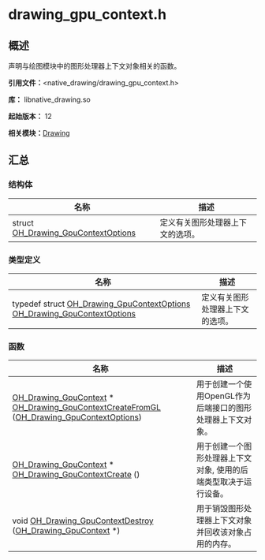 # drawing_gpu_context.h


## 概述

声明与绘图模块中的图形处理器上下文对象相关的函数。

**引用文件：**&lt;native_drawing/drawing_gpu_context.h&gt;

**库：** libnative_drawing.so

**起始版本：** 12

**相关模块：**[Drawing](_drawing.md)


## 汇总


### 结构体

| 名称 | 描述 | 
| -------- | -------- |
| struct  [OH_Drawing_GpuContextOptions](_o_h___drawing___gpu_context_options.md) | 定义有关图形处理器上下文的选项。 | 


### 类型定义

| 名称 | 描述 | 
| -------- | -------- |
| typedef struct [OH_Drawing_GpuContextOptions](_o_h___drawing___gpu_context_options.md)  [OH_Drawing_GpuContextOptions](_drawing.md#oh_drawing_gpucontextoptions) | 定义有关图形处理器上下文的选项。 | 


### 函数

| 名称 | 描述 | 
| -------- | -------- |
| [OH_Drawing_GpuContext](_drawing.md#oh_drawing_gpucontext) \* [OH_Drawing_GpuContextCreateFromGL](_drawing.md#oh_drawing_gpucontextcreatefromgl) ([OH_Drawing_GpuContextOptions](_o_h___drawing___gpu_context_options.md)) | 用于创建一个使用OpenGL作为后端接口的图形处理器上下文对象。 | 
| [OH_Drawing_GpuContext](_drawing.md#oh_drawing_gpucontext) \* [OH_Drawing_GpuContextCreate](_drawing.md#oh_drawing_gpucontextcreate) () | 用于创建一个图形处理器上下文对象, 使用的后端类型取决于运行设备。  | 
| void [OH_Drawing_GpuContextDestroy](_drawing.md#oh_drawing_gpucontextdestroy) ([OH_Drawing_GpuContext](_drawing.md#oh_drawing_gpucontext) \*) | 用于销毁图形处理器上下文对象并回收该对象占用的内存。 | 
